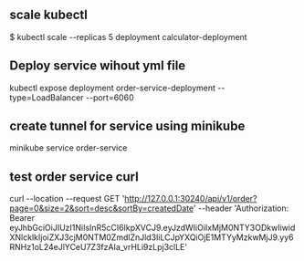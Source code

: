 ## scale kubectl
$ kubectl scale --replicas 5 deployment calculator-deployment

## Deploy service wihout yml file
kubectl expose deployment order-service-deployment --type=LoadBalancer --port=6060

## create tunnel for service using minikube
minikube service order-service

## test order service curl
curl --location --request GET 'http://127.0.0.1:30240/api/v1/order?page=0&size=2&sort=desc&sortBy=createdDate' --header 'Authorization: Bearer eyJhbGciOiJIUzI1NiIsInR5cCI6IkpXVCJ9.eyJzdWIiOiIxMjM0NTY3ODkwIiwidXNlcklkIjoiZXJ3cjM0NTM0ZmdlZnJld3IiLCJpYXQiOjE1MTYyMzkwMjJ9.yy6RNHz1oL24eJlYCeU7Z3fzAIa_vrHLi9zLpj3clLE'